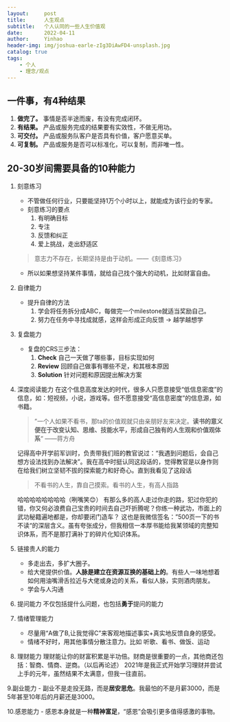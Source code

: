 ```yaml
---
layout:     post
title:      人生观点
subtitle:   个人认同的一些人生价值观
date:       2022-04-11
author:     Yinhao
header-img: img/joshua-earle-zIg3DiAwFD4-unsplash.jpg
catalog: true
tags:
    - 个人
    - 理念/观点
---
```


## 一件事，有4种结果
1. **做完了。**  事情是否半途而废，有没有完成闭环。
2. **有结果。**  产品或服务完成的结果要有实效性，不做无用功。
3. **可交付。**  产品或服务队客户是否具有价值，客户愿意买单。
4. **可复制。**  产品或服务是否可以标准化，可以复制，而非唯一性。


## 20-30岁间需要具备的10种能力
1. 刻意练习
    - 不管做任何行业，只要能坚持1万个小时以上，就能成为该行业的专家。
    - 刻意练习的要点
        1. 有明确目标
        2. 专注
        3. 反馈和纠正
        4. 爱上挑战，走出舒适区
    > 意志力不存在，长期坚持是由于动机。——《刻意练习》
    - 所以如果想坚持某件事情，就给自己找个强大的动机，比如财富自由。

2. 自律能力
    - 提升自律的方法
        1. 学会将任务拆分成ABC，每做完一个milestone就适当奖励自己。
        2. 努力在任务中寻找成就感，这样会形成正向反馈 -> 越学越想学

3. 复盘能力
    - 复盘的CRS三步法：
        1. **Check**  自己一天做了哪些事，目标实现如何
        2. **Review**  回顾自己做事有哪些不足，和其根本原因
        3. **Solution**  针对问题和原因提出解决方案
 
4. 深度阅读能力
    在这个信息高度发达的时代，很多人只愿意接受“低信息密度”的信息，如：短视频，小说，游戏等。但不愿意接受“高信息密度”的信息源，如书籍。
    >   ”一个人如果不看书，那ta的价值观就只由亲朋好友来决定。**读书的意义便在于改变认知、思维、技能水平，形成自己独有的人生观和价值观体系**“ ——蒋方舟
    
    记得高中开学前军训时，负责带我们班的教官说过：“我遇到问题后，会自己想方设法找到办法解决”。我在高中时挺认同这段话的，觉得教官是以身作则在给我们树立坚韧不拔的探索能力和好奇心。直到我看见了这段话
    >   不看书的人生，靠自己摸索。看书的人生，有高人指路
    
    哈哈哈哈哈哈哈哈（咧嘴笑😊） 有那么多的高人走过你走的路，犯过你犯的错，你又何必浪费自己宝贵的时间去自己吓折腾呢？你练一种武功，市面上的武功秘籍遍地都是，你却要闭门造车？
    这也是我微信签名：”500页一下的书不读“的深层含义。虽有夸张成分，但我相信一本厚书能给我某领域的完整知识体系，而不是那打满补丁的碎片化知识体系。

5. 链接贵人的能力
    - 多走出去，多扩大圈子。 
    - 给大佬提供价值。**人脉是建立在资源互换的基础上的**。有些人一味地想着如何用油嘴滑舌拉近与大佬或身边的关系，看似人脉，实则酒肉朋友。
    - 学会与人沟通

6. 提问能力
    不仅包括提什么问题，也包括**勇于**提问的能力

7. 情绪管理能力
    - 尽量用“A做了B,让我觉得C”来客观地描述事实+真实地反馈自身的感受。
    - 情绪不好时，用其他事情分散注意力。比如 听歌、看书、做饭、运动

8. 理财能力
    理财能让你的财富积累是半功倍。财商是很重要的一点，其他商还包括：智商、情商、逆商。（以后再论述）
    2021年是我正式开始学习理财并尝试上手的元年，虽然结果不太满意，但我一往直前。

9.副业能力
    - 副业不是走投无路，而是**居安思危**。我最怕的不是月薪3000，而是5年甚至10年后的月薪还是3000。

10.感恩能力
    - 感恩本身就是一种**精神富足**，“感恩”会吸引更多值得感激的事物。

